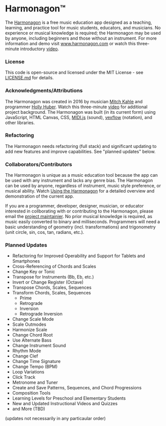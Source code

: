 # Harmonagon™

The [Harmonagon](http://www.harmonagon.com/) is a free music education app designed as a teaching, learning, and practice tool for music students, educators, and musicians. No experience or musical knowledge is required; the Harmonagon may be used by anyone, including beginners and those without an instrument. For more information and demo visit www.harmonagon.com or watch this three-minute introductory [video](https://www.youtube.com/watch?time_continue=1&v=rWmZq-XwtO8).
 
### License

This code is open-source and licensed under the MIT License - see [LICENSE.md](https://github.com/Harmonagon/Harmonagon/tree/master/LICENSE.md) for details.

### Acknowledgments/Attributions

The Harmonagon was created in 2016 by musician [Mitch Kahle](https://www.youtube.com/channel/UC_f3nR0uGJ1VuBx9SgFG3zQ/videos) and programmer [Holly Huber](https://github.com/HollyJHuber). Watch this three-minute [video](https://www.youtube.com/watch?v=ofEOS-WSSP0) for additional project background. The Harmonagon was built (in its current form) using JavaScript, HTML Canvas, CSS, [MIDI.js](https://github.com/mudcube/MIDI.js) (sound), [vexflow](https://github.com/0xfe/vexflow) (notation), and other libraries.

### Refactoring

The Harmonagon needs refactoring (full stack) and significant updating to add new features and improve capabilities. See "planned updates" below.

### Collaborators/Contributors

The Harmonagon is unique as a music education tool because the app can be used with any instrument and lacks any genre bias. The Harmonagon can be used by anyone, regardless of instrument, music style preference, or musical ability. Watch [Using the Harmonagon](https://www.youtube.com/watch?v=ob1CdGbHpeA) for a detailed overview and demonstration of the current app.

If you are a programmer, developer, designer, musician, or educator interested in collborating with or contributing to the Harmonagon, please email the [project maintainier](mailto:mitch@harmonagon.com). No prior musical knowledge is required, as music easily converted to binary and milliseconds. Programmers will need a basic understanding of geometry (incl. transformations) and trigonometry (unit circle, sin, cos, tan, radians, etc.).

### Planned Updates

 * Refactoring for Improved Operability and Support for Tablets and Smartphones 
 *	Cross-Referencing of Chords and Scales
 *	Change Key or Tonic
 *	Transpose for Instruments (Bb, Eb, etc.)
 *	Invert or Change Register (Octave)
 *	Transpose Chords, Scales, Sequences
 *	Transform Chords, Scales, Sequences 
    *	Prime
    *	Retrograde
    *	Inversion
    *	Retrograde Inversion
 *	Change Scale Mode
 * Scale Outmodes
 * Harmonize Scale
 *	Change Chord Root
 * Use Alternate Bass
 *	Change Instrument Sound
 *	Rhythm Mode
 * Change Clef
 * Change Time Signature
 * Change Tempo (BPM)
 * Loop Variations
 * Click Track
 *	Metronome and Tuner
 *	Create and Save Patterns, Sequences, and Chord Progressions
 * Composition Tools
 *	Learning Levels for Preschool and Elementary Students
 *	New and Updated Instructional Videos and Quizzes
 *	and More (TBD)
 
 (updates not necessarily in any particaular order)
